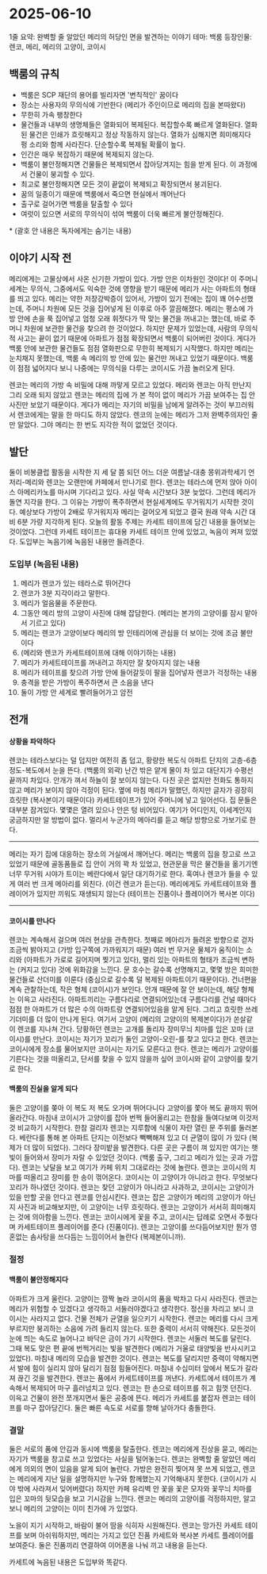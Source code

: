 # 2025-06-10

1줄 요약: 완벽할 줄 알았던 메리의 허당인 면을 발견하는 이야기
테마: 백룸
등장인물: 렌코, 메리, 메리의 고양이, 코이시

## 백룸의 규칙

- 백룸은 SCP 재단의 용어를 빌리자면 '변칙적인' 꿈이다
- 장소는 사용자의 무의식에 기반한다 (메리가 주인이므로 메리의 집을 본따왔다)
- 무한히 가속 팽창한다
- 물건들과 내부의 생명체들은 열화되어 복제된다. 복잡할수록 빠르게 열화된다. 열화된 물건은 인쇄가 흐릿해지고 정상 작동하지 않는다. 열화가 심해지면 희미해지다 펑 소리와 함께 사라진다. 단순할수록 복제될 확률이 높다.
- 인간은 매우 복잡하기 때문에 복제되지 않는다.
- 백룸이 불안정해지면 건물들은 복제되면서 잡아당겨지는 힘을 받게 된다. 이 과정에서 건물이 붕괴할 수 있다.
- 최고로 불안정해지면 모든 것이 끝없이 복제되고 확장되면서 붕괴된다.
- 꿈의 일종이기 때문에 백룸에서 죽으면 현실에서 깨어난다
- 출구로 걸어가면 백룸을 탈출할 수 있다
- 여럿이 있으면 서로의 무의식이 섞여 백룸이 더욱 빠르게 불안정해진다.

\* (괄호 안 내용은 독자에게는 숨기는 내용)

## 이야기 시작 전

메리에게는 고물상에서 사온 신기한 가방이 있다. 가방 안은 이차원인 것이다! 이 주머니 세계는 무의식, 그중에서도 익숙한 것에 영향을 받기 때문에 메리가 사는 아파트의 형태를 띄고 있다. 메리는 약한 저장강박증이 있어서, 가방이 있기 전에는 집이 꽤 어수선했는데, 주머니 차원에 모든 것을 집어넣게 된 이후로 아주 깔끔해졌다. 메리는 평소에 가방 안에 손을 푹 집어넣고 엄청 오래 휘젓다가 딱 맞는 물건을 꺼내고는 했는데, 바로 주머니 차원에 보관한 물건을 찾으려 한 것이었다. 하지만 문제가 있었는데, 사람의 무의식적 사고는 끝이 없기 때문에 아파트가 점점 확장되면서 백룸이 되어버린 것이다. 게다가 백룸 안에 보관한 물건들도 점점 열화판으로 무한히 복제되기 시작했다. 하지만 메리는 눈치채지 못했는데, 백룸 속 메리의 방 안에 있는 물건만 꺼내고 있었기 때문이다. 백룸이 점점 넓어지다 보니 나중에는 무의식을 다루는 코이시도 가끔 놀러오게 된다.

렌코는 메리의 가방 속 비밀에 대해 까맣게 모르고 있었다. 메리와 렌코는 아직 만난지 그리 오래 되지 않았고 렌코는 메리의 집에 가 본 적이 없이 메리가 가끔 보여주는 집 안 사진만 보았기 때문이다. 게다가 메리는 자기의 비밀을 남에게 알려주는 것이 부끄러워서 렌코에게는 말을 한 마디도 하지 않았다. 렌코의 눈에는 메리가 그저 완벽주의자인 줄만 알았다. 그야 메리는 한 번도 지각한 적이 없었던 것이다.

## 발단

둘이 비봉클럽 활동을 시작한 지 세 달 쯤 되던 어느 더운 여름날-대충 몽위과학세기 언저리-메리와 렌코는 오랜만에 카페에서 만나기로 한다. 렌코는 테라스에 먼저 앉아 아이스 아메리카노를 마시며 기다리고 있다. 사실 약속 시간보다 3분 늦었다. 그런데 메리가 돌연 지각을 한다. 그 이유는 가방이 폭주하면서 현실세계에도 무거워지기 시작한 것이다. 예상보다 가방이 2배로 무거워지자 메리는 걸어오게 되었고 결국 원래 약속 시간 대비 6분 가량 지각하게 된다. 오늘의 활동 주제는 카세트 테이프에 담긴 내용을 들어보는 것이었다. 그런데 카세트 테이프는 휴대용 카세트 테이프 안에 있었고, 녹음이 켜져 있었다. 도입부는 녹음기에 녹음된 내용만 들려준다.

### 도입부 (녹음된 내용)

1. 메리가 렌코가 있는 테라스로 뛰어간다
2. 렌코가 3분 지각이라고 말한다.
3. 메리가 얼음물을 주문한다.
4. 그동안 메리 방의 고양이 사진에 대해 잡담한다. (메리는 본가의 고양이를 잠시 맡아서 기르고 있다)
5. 메리는 렌코가 고양이보다 메리의 방 인테리어에 관심을 더 보이는 것에 조금 불만이다
6. (메리와 렌코가 카세트테이프에 대해 이야기하는 내용)
7. 메리가 카세트테이프를 꺼내려고 하지만 잘 찾아지지 않는 내용
8. 메리가 테이프를 찾으려 가방 안에 들어갈듯이 팔을 집어넣자 렌코가 걱정하는 내용
9. 충격을 받은 가방이 폭주하면서 큰 소음을 낸다
10. 둘이 가방 안 세계로 빨려들어가고 암전

## 전개

#### 상황을 파악하다

렌코는 테라스보다는 덜 덥지만 여전히 좀 덥고, 황량한 복도식 아파트 단지의 고층-6층 정도-복도에서 눈을 뜬다. (백룸의 외곽) 난간 밖은 얕게 물이 차 있고 대단지가 수평선 끝까지 차있다. 안개가 껴서 하늘이 잘 보이지 않는다. 다친 곳은 없지만 전화도 통하지 않고 메리가 보이지 않아 걱정이 된다. 옆에 마침 메리가 말했던, 하지만 글자가 굉장히 흐릿한 (복사본이기 때문이다) 카세트테이프가 있어 주머니에 넣고 일어선다. 집 문들은 대부분 잠겨있다. 몇몇은 열려 있으나 안은 텅 비어있다. 여기가 어디인지, 이세계인지 궁금하지만 알 방법이 없다. 멀리서 누군가의 메아리를 듣고 해당 방향으로 가보기로 한다.

---

메리는 자기 집에 대응하는 장소의 거실에서 깨어난다. 메리는 백룸의 집을 창고로 쓰고 있었기 때문에 골동품들로 집 안이 거의 꽉 차 있었고, 현관문을 막은 물건들을 옮기기엔 너무 무거워 시야가 트이는 베란다에서 일단 대기하기로 한다. 혹여나 렌코가 들을 수 있게 여러 번 크게 메아리를 외친다. (이건 렌코가 듣는다). 메리에게도 카세트테이프와 플레이어가 있지만 끼워도 재생되지 않는다 (테이프는 진품이나 플레이어가 복사본 이다)

---

#### 코이시를 만나다

렌코는 계속해서 걸으며 여러 현상을 관측한다. 첫째로 메아리가 들려온 방향으로 걷자 조금씩 밝아지고 (가방 입구쪽에 가까워지기 때문) 여러 번 무거운 물체가 움직이는 소리와 (아파트가 가로로 길어지며 찢기고 있다), 멀리 있는 아파트의 형태가 조금씩 변하는 (커지고 있다) 것에 위화감을 느낀다. 문 호수는 갈수록 선명해지고, 몇몇 방은 희미한 물건들로 산더미를 이룬다 (중심으로 갈수록 덜 복제된 아파트이기 때문이다). 건너편을 계속 관찰하는데, 작은 형체 (코이시)가 보인다. 안개 때문에 잘 안 보이는데, 해당 형체는 이윽고 사라진다. 아파트끼리는 구름다리로 연결되어있는데 구름다리를 건널 때마다 점점 한 아파트가 더 많은 수의 아파트랑 연결되어있음을 알게 된다. 그리고 흐릿한 쓰레기더미를 더 많이 만나게 된다. 여기서 고양이 (메리의 고양이의 복제본이다)가 쏜살같이 렌코를 지나쳐 간다. 당황하던 렌코는 고개를 돌리자 장미무늬 치마를 입은 꼬마 (코이시)를 만난다. 코이시는 자기가 꼬리가 둘인 고양이-오린-를 찾고 있다고 한다. 렌코는 코이시에게 장소를 물어보지만 코이시는 자기도 모른다고 한다. 렌코는 메리가 고양이를 기른다는 것을 떠올리고, 단서를 찾을 수 있지 않을까 싶어 코이시와 같이 고양이를 찾기로 한다.

#### 백룸의 진실을 알게 되다

둘은 고양이를 쫒아 이 복도 저 복도 오가며 뛰어다니다 고양이를 쫓아 복도 끝까지 뛰어올라간다. 마침내 코이시가 고양이를 잡아 번쩍 들어올리고는 한참을 들여다보며 이것저것 비교하기 시작한다. 한참 걸리자 렌코는 지루함에 식물이 자란 열린 문 주위를 둘러본다. 베란다를 통해 본 아파트 단지는 이전보다 빽빽해져 있고 더 균열이 많이 가 있다 (복제가 더 많이 되었다). 그러다 장미밭을 발견한다. 다른 곳은 구름이 껴 있지만 여기는 햇빛이 들어와서 장미가 자랄 수 있었던 것이다. (백룸 출구, 그리고 메리가 있는 곳과 가깝다). 렌코는 낮달을 보고 여기가 카페 위치 그대로라는 것에 놀란다. 렌코는 코이시의 치마를 떠올리고 장미를 한 송이 꺾어온다. 코이시는 이 고양이가 아니라고 한다. 무엇보다 꼬리가 하나였던 것이다. 렌코는 찾던 고양이가 아니라고 사과하고, 코이시는 고양이가 있을 만할 곳을 안다고 렌코를 안심시킨다. 렌코는 잡은 고양이가 메리의 고양이가 아닌지 사진과 비교해보지만, 이 고양이는 너무 흐릿하다. 렌코는 고양이가 서서히 희미해지는 것에 의아함을 느낀다. 렌코는 코이시에게 꽃을 주고, 코이시는 답례로 오면서 주웠다며 카세트테이프 플레이어를 준다 (진품이다). 렌코는 고양이를 쓰다듬어보지만 뭔가 영혼없는 솜사탕을 쓰다듬는 느낌이어서 놀란다 (복제본이니까).

### 절정

#### 백룸이 불안정해지다

아파트가 크게 울린다. 고양이는 깜짝 놀라 코이시의 품을 박차고 다시 사라진다. 렌코는 메리가 위험할 수 있겠다고 생각하고 서둘러야겠다고 생각한다. 정신을 차리고 보니 코이시는 사라지고 없다. 건물 전체가 균열을 일으키기 시작한다. 렌코는 메리를 다시 크게 부르지만 붕괴하는 소음에 가려 들리지 않는다. 또한 중력이 서서히 약해진다. 모든것이 눈에 띄는 속도로 늘어나고 바닥은 금이 가기 시작한다. 렌코는 서둘러 복도를 달린다. 그때 복도 맞은 편 끝에 번쩍거리는 빛을 발견한다 (메리가 거울로 태양빛을 반사시키고 있었다). 마침내 메리의 모습을 발견한 것이다. 렌코는 복도를 달리지만 중력이 약해지면서 발에 힘이 실리지 않아 달리기 점점 힘들어진다. 마침내 수십미터 앞에서 복도가 갈라져 끊긴 것을 발견한다. 렌코는 품에서 카세트테이프를 꺼낸다. 카세트에서 테이프가 계속해서 복제되어 마구 흘러넘치고 있다. 렌코는 한 손으로 테이프를 쥐고 힘껏 던진다. 이윽고 건물이 완전 쪼개지면서 둘은 공중에 뜬다. 메리가 카세트를 붙잡자 렌코는 테이프를 마구 잡아당긴다. 둘은 빠른 속도로 서로를 향해 날아가다 충돌한다.

### 결말

둘은 서로의 품에 안김과 동시에 백룸을 탈출한다. 렌코는 메리에게 진상을 묻고, 메리는 자기가 백룸을 창고로 쓰고 있었다는 사실을 털어놓는다. 렌코는 완벽할 줄 알았던 메리에게 의외의 면이 있음을 알게 되어 놀란다. 가방은 완전히 찢어져 못 쓰게 되었고, 렌코는 메리에게 지난 일을 설명하지만 누구와 함께했는지 기억해내지 못한다. (코이시가 시야 밖에 사라져서 잊어버렸다) 하지만 카페 유리벽 안 꽃을 꽃은 모자와 꽃무늬 치마를 입은 꼬마의 뒷모습을 보고 기시감을 느낀다. 렌코는 메리의 고양이를 걱정하지만, 알고 보니 메리의 고양이는 이미 친가에 가 있었다.

노을이 지기 시작하고, 바람이 불어 땀을 식히자 시원해진다. 렌코는 망가진 카세트 테이프를 보며 아쉬워하지만, 메리는 가지고 있던 진품 카세트와 복사본 카세트 플레이어를 보여준다. 둘은 진품끼리 연결하여 이어폰을 나눠 끼고 내용을 듣는다.

카세트에 녹음된 내용은 도입부와 똑같다.
